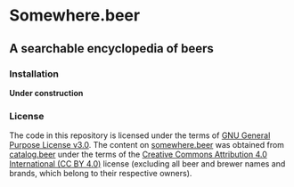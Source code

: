# Somewhere.beer
## A searchable encyclopedia of beers

### Installation
**Under construction**

### License
The code in this repository is licensed under the terms of [GNU General Purpose License v3.0](https://github.com/somewhere-beer/somewhere.beer/blob/master/LICENSE). The content on [somewhere.beer](https://somewhere.beer) was obtained from [catalog.beer](https://catalog.beer) under the terms of the [Creative Commons Attribution 4.0 International (CC BY 4.0)](https://creativecommons.org/licenses/by/4.0) license (excluding all beer and brewer names and brands, which belong to their respective owners).
